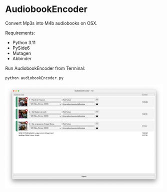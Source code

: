# AudiobookEncoder
Convert Mp3s into M4b audiobooks on OSX.

Requirements:
* Python 3.11
* PySide6
* Mutagen
* Abbinder

Run AudiobookEncoder from Terminal:
```
python audiobookEncoder.py
```
![AudiobookEncoder Screenshot](audiobookEncoder_screenshot.png)